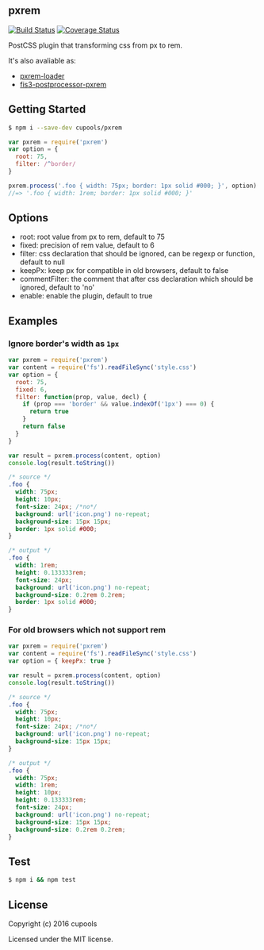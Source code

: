 ## pxrem

[![Build Status](https://travis-ci.org/cupools/pxrem.svg?branch=master)](https://travis-ci.org/cupools/pxrem)
[![Coverage Status](https://coveralls.io/repos/github/cupools/pxrem/badge.svg?branch=master)](https://coveralls.io/github/cupools/pxrem?branch=master)

PostCSS plugin that transforming css from px to rem.

It's also avaliable as:

- [pxrem-loader](https://github.com/cupools/pxrem-loader)
- [fis3-postprocessor-pxrem](https://github.com/cupools/fis3-postprocessor-pxrem)

## Getting Started

```bash
$ npm i --save-dev cupools/pxrem
```

```js
var pxrem = require('pxrem')
var option = {
  root: 75,
  filter: /^border/
}

pxrem.process('.foo { width: 75px; border: 1px solid #000; }', option).toString()
//=> '.foo { width: 1rem; border: 1px solid #000; }'
```

## Options

- root: root value from px to rem, default to 75
- fixed: precision of rem value, default to 6
- filter: css declaration that should be ignored, can be regexp or function, default to null
- keepPx: keep px for compatible in old browsers, default to false
- commentFilter: the comment that after css declaration which should be ignored, default to 'no'
- enable: enable the plugin, default to true

## Examples

### Ignore border's width as `1px`

```js
var pxrem = require('pxrem')
var content = require('fs').readFileSync('style.css')
var option = {
  root: 75,
  fixed: 6,
  filter: function(prop, value, decl) {
    if (prop === 'border' && value.indexOf('1px') === 0) {
      return true
    }
    return false
  }
}

var result = pxrem.process(content, option)
console.log(result.toString())
```

```css
/* source */
.foo {
  width: 75px;
  height: 10px;
  font-size: 24px; /*no*/
  background: url('icon.png') no-repeat;
  background-size: 15px 15px;
  border: 1px solid #000;
}

/* output */
.foo {
  width: 1rem;
  height: 0.133333rem;
  font-size: 24px;
  background: url('icon.png') no-repeat;
  background-size: 0.2rem 0.2rem;
  border: 1px solid #000;
}
```

### For old browsers which not support rem

```js
var pxrem = require('pxrem')
var content = require('fs').readFileSync('style.css')
var option = { keepPx: true }

var result = pxrem.process(content, option)
console.log(result.toString())
```

```css
/* source */
.foo {
  width: 75px;
  height: 10px;
  font-size: 24px; /*no*/
  background: url('icon.png') no-repeat;
  background-size: 15px 15px;
}

/* output */
.foo {
  width: 75px;
  width: 1rem;
  height: 10px;
  height: 0.133333rem;
  font-size: 24px;
  background: url('icon.png') no-repeat;
  background-size: 15px 15px;
  background-size: 0.2rem 0.2rem;
}
```

## Test

```bash
$ npm i && npm test
```

## License

Copyright (c) 2016 cupools

Licensed under the MIT license.
